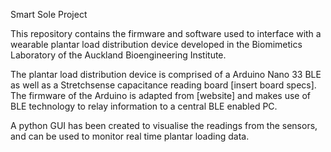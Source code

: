 Smart Sole Project

This repository contains the firmware and software used to interface with a wearable plantar load distribution device developed in the Biomimetics Laboratory of the Auckland Bioengineering Institute. 

The plantar load distribution device is comprised of a Arduino Nano 33 BLE as well as a Stretchsense capacitance reading board [insert board specs]. The firmware of the Arduino is adapted from [website] and makes use of BLE technology to relay information to a central BLE enabled PC.

A python GUI has been created to visualise the readings from the sensors, and can be used to monitor real time plantar loading data.
